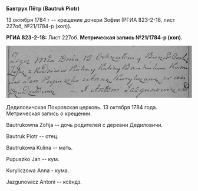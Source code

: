 **Бавтрук Пётр (Bautruk Piotr)**

13 октября 1784 г -- крещение дочери Зофии (РГИА 823-2-18, лист 227об,
№21/1784-р (коп)).

**РГИА 823-2-18:** Лист 227об. **Метрическая запись №21/1784-р (коп).**

![](./media/2114077fef2b8d5e48a8a91781eef13a9ad2474f.png)

Дедиловичская Покровская церковь. 13 октября 1784 года. Метрическая
запись о крещении.

Bautrukowna Zofija -- дочь родителей с деревни Дедиловичи.

Bautruk Piotr -- отец.

Bautrukowa Kulina -- мать.

Pupuszko Jan -- кум.

Kuryliczowa Anna - кума.

Jazgunowicz Antoni -- ксёндз.
